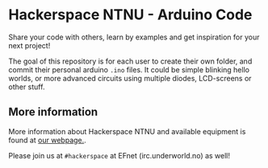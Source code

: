 # Hackerspace NTNU - Arduino Code

Share your code with others, learn by examples and get inspiration for your
next project!

The goal of this repository is for each user to create their own folder, and
commit their personal arduino `.ino` files. It could be simple blinking hello
worlds, or more advanced circuits using multiple diodes, LCD-screens or other
stuff.

## More information

More information about Hackerspace NTNU and available equipment is found at
[our webpage.](http://hackerspace.idi.ntnu.no).

Please join us at `#hackerspace` at EFnet (irc.underworld.no) as well!

